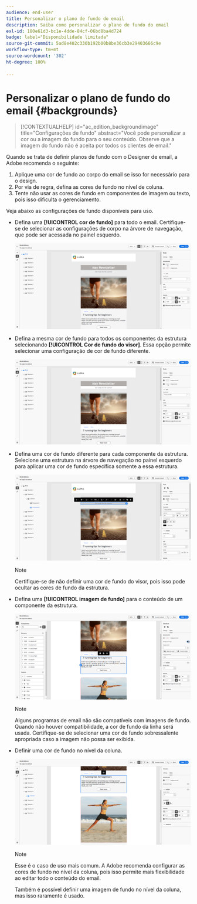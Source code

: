 ```yaml
---
audience: end-user
title: Personalizar o plano de fundo do email
description: Saiba como personalizar o plano de fundo do email
exl-id: 180e61d3-bc1e-4dde-84cf-06bd8ba4d724
badge: label="Disponibilidade limitada"
source-git-commit: 5ad8e402c330b192b00b8be36cb3e29403666c9e
workflow-type: tm+mt
source-wordcount: '302'
ht-degree: 100%

---
```


# Personalizar o plano de fundo do email {#backgrounds}

>[!CONTEXTUALHELP]
>id="ac_edition_backgroundimage"
>title="Configurações de fundo"
>abstract="Você pode personalizar a cor ou a imagem do fundo para o seu conteúdo. Observe que a imagem do fundo não é aceita por todos os clientes de email."

Quando se trata de definir planos de fundo com o Designer de email, a Adobe recomenda o seguinte:

1. Aplique uma cor de fundo ao corpo do email se isso for necessário para o design.
1. Por via de regra, defina as cores de fundo no nível de coluna.
1. Tente não usar as cores de fundo em componentes de imagem ou texto, pois isso dificulta o gerenciamento.

Veja abaixo as configurações de fundo disponíveis para uso.

* Defina uma **[!UICONTROL cor de fundo]** para todo o email. Certifique-se de selecionar as configurações de corpo na árvore de navegação, que pode ser acessada no painel esquerdo.

  ![](assets/background_1.png)

* Defina a mesma cor de fundo para todos os componentes da estrutura selecionando **[!UICONTROL Cor de fundo do visor]**. Essa opção permite selecionar uma configuração de cor de fundo diferente.

  ![](assets/background_2.png)

* Defina uma cor de fundo diferente para cada componente da estrutura. Selecione uma estrutura na árvore de navegação no painel esquerdo para aplicar uma cor de fundo específica somente a essa estrutura.

  ![](assets/background_3.png)

  >[!NOTE]
  >
  >Certifique-se de não definir uma cor de fundo do visor, pois isso pode ocultar as cores de fundo da estrutura.

* Defina uma **[!UICONTROL imagem de fundo]** para o conteúdo de um componente da estrutura.

  ![](assets/background_4.png)

  >[!NOTE]
  >
  >Alguns programas de email não são compatíveis com imagens de fundo. Quando não houver compatibilidade, a cor de fundo da linha será usada. Certifique-se de selecionar uma cor de fundo sobressalente apropriada caso a imagem não possa ser exibida.

* Definir uma cor de fundo no nível da coluna.

  ![](assets/background_5.png)

  >[!NOTE]
  >
  >Esse é o caso de uso mais comum. A Adobe recomenda configurar as cores de fundo no nível da coluna, pois isso permite mais flexibilidade ao editar todo o conteúdo do email.

  Também é possível definir uma imagem de fundo no nível da coluna, mas isso raramente é usado.
